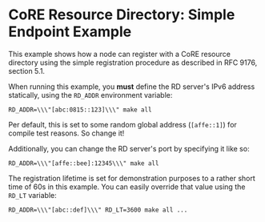 CoRE Resource Directory: Simple Endpoint Example
================================================

This example shows how a node can register with a CoRE resource directory using
the simple registration procedure as described in
RFC 9176, section 5.1.

When running this example, you **must** define the RD server's IPv6 address
statically, using the `RD_ADDR` environment variable:
```
RD_ADDR=\\\"[abc:0815::123]\\\" make all
```
Per default, this is set to some random global address (`[affe::1]`) for compile
test reasons. So change it!

Additionally, you can change the RD server's port by specifying it like so:
```
RD_ADDR=\\\"[affe::bee]:12345\\\" make all
```

The registration lifetime is set for demonstration purposes to a rather short
time of 60s in this example. You can easily override that value using the
`RD_LT` variable:
```
RD_ADDR=\\\"[abc::def]\\\" RD_LT=3600 make all ...
```
